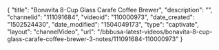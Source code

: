 {
    "title": "Bonavita 8-Cup Glass Carafe Coffee Brewer",
    "description": "",
    "channelid": "111091684",
    "videoid": "110000973",
    "date_created": "1502524430",
    "date_modified": "1504049173",
    "type": "captivate",
    "layout": "channelVideo",
    "url": "\/bbbusa-latest-videos\/bonavita-8-cup-glass-carafe-coffee-brewer-3-notes\/111091684-110000973"
}